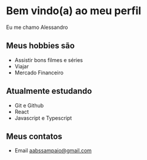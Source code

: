 #  Bem vindo(a) ao meu perfil

Eu me  chamo Alessandro

##  Meus hobbies são

- Assistir bons filmes e séries
- Viajar
- Mercado Financeiro

## Atualmente estudando

- Git e Github
- React
- Javascript e Typescript

## Meus contatos

- Email aabssampaio@gmail.com
